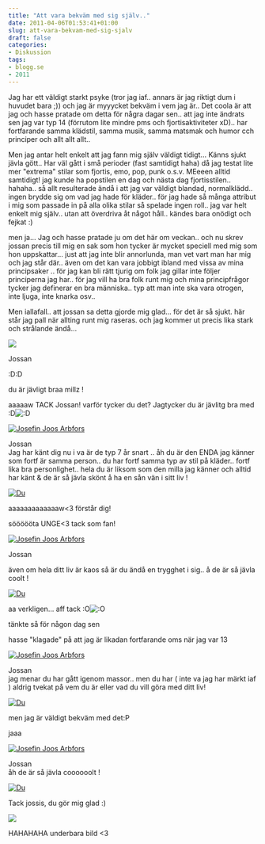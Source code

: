 ```yaml
---
title: "Att vara bekväm med sig själv.."
date: 2011-04-06T01:53:41+01:00
slug: att-vara-bekvam-med-sig-sjalv
draft: false
categories:
- Diskussion
tags:
- blogg.se
- 2011
---
```

Jag har ett väldigt starkt psyke (tror jag iaf.. annars är jag riktigt dum i huvudet bara ;)) och jag är myyycket bekväm i vem jag är.. Det coola är att jag och hasse pratade om detta för några dagar sen.. att jag inte ändrats sen jag var typ 14 (förrutom lite mindre pms och fjortisaktiviteter xD).. har fortfarande samma klädstil, samma musik, samma matsmak och humor cch principer och allt allt allt..  
  
Men jag antar helt enkelt att jag fann mig själv väldigt tidigt... Känns sjukt jävla gött.. Har väl gått i små perioder (fast samtidigt haha) då jag testat lite mer "extrema" stilar som fjortis, emo, pop, punk o.s.v. MEeeen alltid samtidigt! jag kunde ha popstilen en dag och nästa dag fjortisstilen.. hahaha.. så allt resulterade ändå i att jag var väldigt blandad, normalklädd.. ingen brydde sig om vad jag hade för kläder.. för jag hade så många attribut i mig som passade in på alla olika stilar så spelade ingen roll.. jag var helt enkelt mig själv.. utan att överdriva åt något håll.. kändes bara onödigt och fejkat :)  
  
men ja... Jag och hasse pratade ju om det här om veckan.. och nu skrev jossan precis till mig en sak som hon tycker är mycket speciell med mig som hon uppskattar... just att jag inte blir annorlunda, man vet vart man har mig och jag står där.. även om det kan vara jobbigt ibland med vissa av mina principsaker .. för jag kan bli rätt tjurig om folk jag gillar inte följer principerna jag har.. för jag vill ha bra folk runt mig och mina principfrågor tycker jag definerar en bra människa.. typ att man inte ska vara otrogen, inte ljuga, inte knarka osv..  
  
Men iallafall.. att jossan sa detta gjorde mig glad... för det är så sjukt. här står jag pall när allting runt mig raseras. och jag kommer ut precis lika stark och strålande ändå...  
  
![](/assets/images/blogg.se/dsc01721_141473875.jpg)  
  
Jossan  

:D:D

du är jävligt braa millz !  
  

aaaaaw TACK Jossan! varför tycker du det? Jagtycker du är jävlitg bra med :D![:D](/assets/images/blogg.se/blank.gif)

[![](/assets/images/blogg.se/187151_1058918808_750376_q.jpg "Josefin Joos Arbfors")](http://www.facebook.com/profile.php?id=1058918808)

  
Jossan  
Jag har känt dig nu i va är de typ 7 år snart .. åh du är den ENDA jag känner som fortf är samma person.. du har fortf samma typ av stil på kläder.. fortf lika bra personlighet.. hela du är liksom som den milla jag känner och alltid har känt & de är så jävla skönt å ha en sån vän i sitt liv !

[![](/assets/images/blogg.se/187171_682501863_2317037_q.jpg "Du")](http://www.facebook.com/profile.php?id=682501863)  

  

aaaaaaaaaaaaaw<3 förstår dig!

söööööta UNGE<3 tack som fan!

[![](/assets/images/blogg.se/187151_1058918808_750376_q.jpg "Josefin Joos Arbfors")](http://www.facebook.com/profile.php?id=1058918808)  
  
Jossan

även om hela ditt liv är kaos så är du ändå en trygghet i sig.. å de är så jävla coolt !

[![](/assets/images/blogg.se/187171_682501863_2317037_q.jpg "Du")](http://www.facebook.com/profile.php?id=682501863)

  

aa verkligen... aff tack :O![:O](/assets/images/blogg.se/blank.gif)

tänkte så för någon dag sen

hasse "klagade" på att jag är likadan fortfarande oms när jag var 13

[![](/assets/images/blogg.se/187151_1058918808_750376_q.jpg "Josefin Joos Arbfors")](http://www.facebook.com/profile.php?id=1058918808)

  
Jossan  
jag menar du har gått igenom massor.. men du har ( inte va jag har märkt iaf ) aldrig tvekat på vem du är eller vad du vill göra med ditt liv!

[![](/assets/images/blogg.se/187171_682501863_2317037_q.jpg "Du")](http://www.facebook.com/profile.php?id=682501863)

  

men jag är väldigt bekväm med det:P

jaaa

[![](http://profile.ak.fbcdn.net/hprofile-ak-snc4/187151_1058918808_750376_q.jpg "Josefin Joos Arbfors")](http://www.facebook.com/profile.php?id=1058918808)

  
Jossan  
åh de är så jävla coooooolt !

[![](/assets/images/blogg.se/187171_682501863_2317037_q.jpg "Du")](http://www.facebook.com/profile.php?id=682501863)

  
  
  
Tack jossis, du gör mig glad :)  
  
![](/assets/images/blogg.se/nemenvagrhonoteext_141473948.jpg)  
  
  
HAHAHAHA underbara bild <3